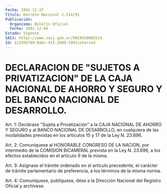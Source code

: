 ```yaml
---
Fecha: 1991-11-27
Título: Decreto Nacional 2.514/91
Publicación:
  Organismo: Boletín Oficial
  Fecha: 1991-12-04
Estado: Vigente
SAIJ: https://www.saij.gob.ar/DN19910002514
Id: 123456789-0abc-415-2000-1991soterced
---
```

# DECLARACION DE "SUJETOS A PRIVATIZACION" DE LA CAJA NACIONAL DE AHORRO Y SEGURO Y DEL BANCO NACIONAL DE DESARROLLO.

<a id="1"></a>
Art.  1: Declárase "Sujeta a Privatización" a la CAJA NACIONAL DE  AHORRO  Y   SEGURO  y  al  BANCO  NACIONAL  DE  DESARROLLO,  en cualquiera de las  modalidades  previstas  en los artículos 15 y 17 de la Ley N. 23.696.

<a id="2"></a>
Art.  2:  Comuníquese  al HONORABLE CONGRESO DE LA NACION, por intermedio de la COMISION BICAMERAL  prevista  en la Ley N. 23.696, a  los  efectos  establecidos  en  el  artículo  9  de  la   misma.

<a id="3"></a>
Art. 3: Asígnase el trámite ordenado en el artículo precedente, el  carácter  de  trámite  parlamentario  de  preferencia,  a  los términos de la misma norma.

<a id="4"></a>
Art.  4: Comuníquese, publíquese, dése a la Dirección Nacional del Registro Oficial y archívese.
